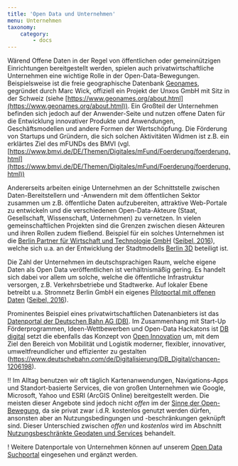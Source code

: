 ```yaml
---
title: 'Open Data und Unternehmen'
menu: Unternehmen
taxonomy:
    category:
        - docs
---
```


Wärend Offene Daten in der Regel von öffentlichen oder gemeinnützigen Einrichtungen bereitgestellt werden, spielen auch privatwirtschaftliche Unternehmen eine wichtige Rolle in der Open-Data-Bewegungen. Beispielsweise ist die freie geographische Datenbank [Geonames](https://www.geonames.org/), gegründet durch Marc Wick, offiziell ein Projekt der Unxos GmbH mit Sitz in der Schweiz (siehe [https://www.geonames.org/about.html](https://www.geonames.org/about.html)). Ein Großteil der Unternehmen befinden sich jedoch auf der Anwender-Seite und nutzen offene Daten für die Entwicklung innovativer Produkte und Anwendungen, Geschäftsmodellen und andere Formen der Wertschöpfung. Die Förderung von Startups und Gründern, die sich solchen Aktivitäten Widmen ist z.B. ein erklärtes Ziel des mFUNDs des BMVI (vgl. [https://www.bmvi.de/DE/Themen/Digitales/mFund/Foerderung/foerderung.html](https://www.bmvi.de/DE/Themen/Digitales/mFund/Foerderung/foerderung.html))

Andererseits arbeiten einige Unternehmen an der Schnittstelle zwischen Daten-Bereitstellern und -Anwendern mit dem öffentlichen Sektor zusammen um z.B. öffentliche Daten aufzubereiten, attraktive Web-Portale zu entwickeln und die verschiedenen Open-Data-Akteure (Staat, Gesellschaft, Wissenschaft, Unternehmen) zu vernetzen. In vielen gemeinschaftlichen Projekten sind die Grenzen zwischen diesen Akteuren und ihren Rollen zudem fließend. Beispiel für ein solches Unternehmen ist die [Berlin Partner für Wirtschaft und Technologie GmbH](https://www.berlin-partner.de/) ([Seibel, 2016](../literatur#Seibel2016)), welche sich u.a. an der Entwicklung der Stadtmodells [Berlin 3D](https://www.businesslocationcenter.de/downloadportal) beteiligt ist.

Die Zahl der Unternehmen im deutschsprachigen Raum, welche eigene Daten als Open Data veröffentlichen ist verhältnismäßig gering. Es handelt sich dabei vor allem um solche, welche die öffentliche Infrastruktur versorgen, z.B. Verkehrsbetriebe und Stadtwerke. Auf lokaler Ebene betreibt u.a. Stromnetz Berlin GmbH ein eigenes [Pilotportal mit offenen Daten](http://netzdaten-berlin.de/) ([Seibel, 2016](../literatur#Seibel2016)).

Prominentes Beispiel eines privatwirtschaftlichen Datenanbieters ist das [Datenportal der Deutschen Bahn AG (DB)](https://data.deutschebahn.com). Im Zusammenhang mit Start-Up Förderprogrammen, Ideen-Wettbewerben und Open-Data Hackatons ist [DB digital](https://www.deutschebahn.com/de/Digitalisierung/DB_Digital/) setzt die ebenfalls das Konzept von [Open Innovation](/openx/vorlesung/open-innovation) um, mit dem Ziel den Bereich von Mobilität und Logistik moderner, flexibler, innovativer, umweltfreundlicher und effizienter zu gestalten (https://www.deutschebahn.com/de/Digitalisierung/DB_Digital/chancen-1206198).


<!--
Weitere Beispiele für Datenanbieter:

|     |     |
| --- | --- |
|     |     |

-->
!! Im Alltag benutzen wir oft täglich Kartenanwendungen, Navigations-Apps und Standort-basierte Services, die von großen Unternehmen wie Google, Microsoft, Yahoo und ESRI (ArcGIS Online) bereitgestellt werden. Die meisten dieser Angebote sind jedoch nicht *offen* im der [Sinne der Open- Bewegung](https://opendefinition.org/), da sie privat zwar i.d.R. kostenlos genutzt werden dürfen, ansonsten aber an Nutzungsbedingungen und -beschränkungen geknüpft sind. Dieser Unterschied zwischen *offen* und *kostenlos* wird im Abschnitt [Nutzungsbeschränkte Geodaten und Services](nutzungsbeschraenkte-geodaten-und-services) behandelt.

! Weitere Datenportale von Unternehmen können auf unserem [Open Data Suchportal](https://portal.opengeoedu.de) eingesehen und ergänzt werden.

<!--
!! Diese Seite ist noch im Entwurfsstadium!
- DB Open Data
- OpenCoorporates
- Offene Finanzdaten
- ...
-->
